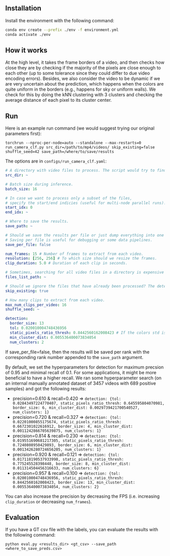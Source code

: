 ## Installation
Install the environment with the following command:
```bash
conda env create --prefix ./env -f environment.yml
conda activate ./env
```

## How it works
At the high level, it takes the frame borders of a video, and then checks how close they are by checking if the majority of the pixels are close enough to each other (up to some tolerance since they could differ to due video encoding errors).
Besides, we also consider the video to be dynamic if we are very uncertain about the prediction, which happens when the colors are quite uniform in the borders (e.g., happens for sky or uniform walls).
We check for this by doing the kNN clustering with 3 clusters and checking the average distance of each pixel to its cluster center.

## Run
Here is an example run command (we would suggest trying our original parameters first):
```
torchrun --nproc-per-node=auto --standalone --max-restarts=0 run_camera_clf.py src_dir=/path/to/mp4/videos/ skip_existing=false shuffle_seed=42 save_path=/where/to/save/results
```
The options are in `configs/run_camera_clf.yaml`:
```yaml
# A directory with video files to process. The script would try to find all video files in this directory.
src_dir: ~

# Batch size during inference.
batch_size: 16

# In case we want to process only a subset of the files,
# specify the start/end indicies (useful for multi-node parallel runs).
start_idx: 0
end_idx: ~

# Where to save the results.
save_path: ~

# Should we save the results per file or just dump everything into one file at the end?
# Saving per file is useful for debugging or some data pipelines.
save_per_file: false

num_frames: 15 # Number of frames to extract from each video.
resolution: [256, 256] # To which size should we resize the frames.
clip_duration: 5.0 # Duration of each clip in seconds.

# Sometimes, searching for all video files in a directory is expensive (for non-local storages). You can input a pre-computed list of files.
files_list_path: ~

# Should we ignore the files that have already been processed? The detection is based on the stored annotations run with save_per_file=true.
skip_existing: true

# How many clips to extract from each video.
max_num_clips_per_video: 16
shuffle_seed: ~

detection:
  border_size: 13
  tol: 0.020010004748436956
  static_pixels_ratio_thresh: 0.8442560162008423 # If the colors std is below this threshold, we consider the frame to be moving due to uncertainty.
  min_cluster_dist: 0.005536400073834054
  num_clusters: 2
```

If save_per_file=false, then the results will be saved per rank with the corresponding rank number appended to the `save_path` argument.

By default, we set the hyperparameters for detection for maximum precsion of 0.95 and minimal recall of 0.1.
For some applications, it might be more beneficial to have a higher recall. We ran some hyperparameter search (on an internal manually annotated dataset of 3457 videos with 689 positive samples) and got the following results:
- precision=0.610 & recall=0.420 => `detection: {tol: 0.02843497224770407, static_pixels_ratio_thresh: 0.645595804070981, border_size: 6, min_cluster_dist: 0.0029739421700540527, num_clusters: 1}`
- precision=0.720 & recall=0.327 => `detection: {tol: 0.02201000855175674, static_pixels_ratio_thresh: 0.6672301022616912, border_size: 4, min_cluster_dist: 0.0011242866705639875, num_clusters: 1}`
- precision=0.814 & recall=0.230 => `detection: {tol: 0.019551690681217305, static_pixels_ratio_thresh: 0.7240808950429893, border_size: 6, min_cluster_dist: 0.0013426280724656205, num_clusters: 1}`
- precision=0.920 & recall=0.121 => `detection: {tol: 0.017118190537933998, static_pixels_ratio_thresh: 0.775245528398448, border_size: 8, min_cluster_dist: 0.011314504456316633, num_clusters: 6}`
- precision=0.957 & recall=0.100 => `detection: {tol: 0.020010004748436956, static_pixels_ratio_thresh: 0.8442560162008423, border_size: 13, min_cluster_dist: 0.005536400073834054, num_clusters: 2}`

You can also increase the precision by decreasing the FPS (i.e. increasing `clip_duration` or decreasing `num_frames`).

## Evaluation
If you have a GT csv file with the labels, you can evaluate the results with the following command:
```
python eval.py <results_dir> <gt_csv> --save_path <where_to_save_preds.csv>
```
